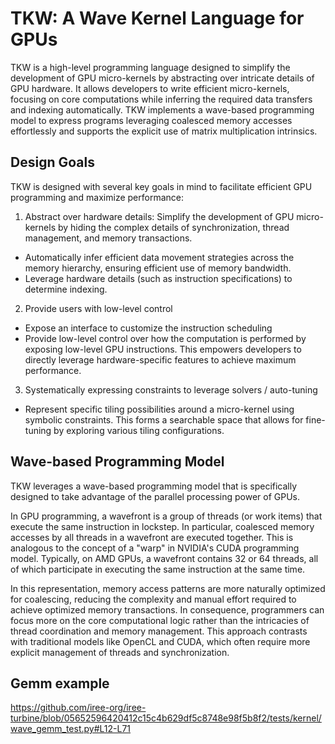 # TKW: A Wave Kernel Language for GPUs

TKW is a high-level programming language designed to simplify the development of GPU micro-kernels by abstracting over intricate details of GPU hardware. It allows developers to write efficient micro-kernels, focusing on core computations while inferring the required data transfers and indexing automatically. TKW implements a wave-based programming model to express programs leveraging coalesced memory accesses effortlessly and supports the explicit use of matrix multiplication intrinsics.

## Design Goals
TKW is designed with several key goals in mind to facilitate efficient GPU programming and maximize performance:

1. Abstract over hardware details: Simplify the development of GPU micro-kernels by hiding the complex details of synchronization, thread management, and memory transactions.
  - Automatically infer efficient data movement strategies across the memory hierarchy, ensuring efficient use of memory bandwidth.
  - Leverage hardware details (such as instruction specifications) to determine indexing.
2. Provide users with low-level control
  - Expose an interface to customize the instruction scheduling
  - Provide low-level control over how the computation is performed by exposing low-level GPU instructions. This empowers developers to directly leverage hardware-specific features to achieve maximum performance.
3. Systematically expressing constraints to leverage solvers / auto-tuning
  - Represent specific tiling possibilities around a micro-kernel using symbolic constraints. This forms a searchable space that allows for fine-tuning by exploring various tiling configurations.

## Wave-based Programming Model
TKW leverages a wave-based programming model that is specifically designed to take advantage of the parallel processing power of GPUs.

In GPU programming, a wavefront is a group of threads (or work items) that execute the same instruction in lockstep. In particular, coalesced memory accesses by all threads in a wavefront are executed together. This is analogous to the concept of a "warp" in NVIDIA's CUDA programming model.
Typically, on AMD GPUs, a wavefront contains 32 or 64 threads, all of which participate in executing the same instruction at the same time.

In this representation, memory access patterns are more naturally optimized for coalescing, reducing the complexity and manual effort required to achieve optimized memory transactions. In consequence, programmers can focus more on the core computational logic rather than the intricacies of thread coordination and memory management.
This approach contrasts with traditional models like OpenCL and CUDA, which often require more explicit management of threads and synchronization.

## Gemm example

https://github.com/iree-org/iree-turbine/blob/05652596420412c15c4b629df5c8748e98f5b8f2/tests/kernel/wave_gemm_test.py#L12-L71
